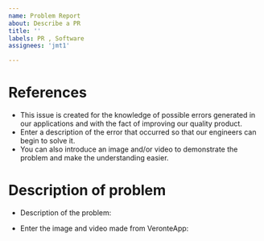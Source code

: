 ```yaml
---
name: Problem Report 
about: Describe a PR
title: ''
labels: PR , Software
assignees: 'jmt1'

---
```


# References

* This issue is created for the knowledge of possible errors generated in our applications and with the fact of improving our quality product.
* Enter a description of the error that occurred so that our engineers can begin to solve it.
* You can also introduce an image and/or video to demonstrate the problem and make the understanding easier.

# Description of problem

* Description of the problem:

* Enter the image and video made from VeronteApp:

